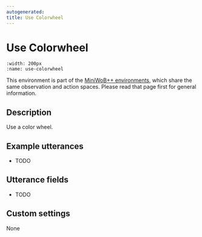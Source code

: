 ```yaml
---
autogenerated:
title: Use Colorwheel
---
```


# Use Colorwheel

```{figure} ../../_static/videos/miniwob/use-colorwheel.gif 
:width: 200px
:name: use-colorwheel
```

This environment is part of the <a href='..'>MiniWoB++ environments</a>, which share the same observation and action spaces. Please read that page first for general information.

## Description

Use a color wheel.

## Example utterances

* TODO

## Utterance fields

* TODO

## Custom settings

None

